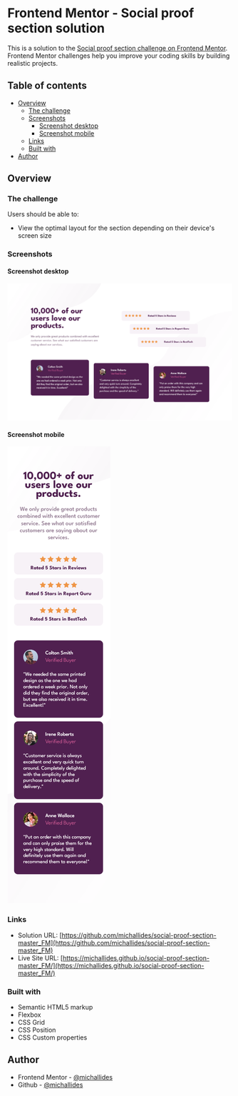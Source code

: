 # Frontend Mentor - Social proof section solution

This is a solution to the [Social proof section challenge on Frontend Mentor](https://www.frontendmentor.io/challenges/social-proof-section-6e0qTv_bA). Frontend Mentor challenges help you improve your coding skills by building realistic projects.

## Table of contents

- [Overview](#overview)
  - [The challenge](#the-challenge)
  - [Screenshots](#screenshots)
    - [Screenshot desktop](#screenshot-desktop)
    - [Screenshot mobile](#screenshot-mobile)
  - [Links](#links)
  - [Built with](#built-with)
- [Author](#author)

## Overview

### The challenge

Users should be able to:

- View the optimal layout for the section depending on their device's screen size

### Screenshots

#### Screenshot desktop

![Desktop screenshot](./screenshot_desktop.png)

#### Screenshot mobile

![Mobile screenshot](./screenshot_mobile.png)

### Links

- Solution URL: [https://github.com/michallides/social-proof-section-master_FM](https://github.com/michallides/social-proof-section-master_FM)
- Live Site URL: [https://michallides.github.io/social-proof-section-master_FM/](https://michallides.github.io/social-proof-section-master_FM/)

### Built with

- Semantic HTML5 markup
- Flexbox
- CSS Grid
- CSS Position
- CSS Custom properties

## Author

- Frontend Mentor - [@michallides](https://www.frontendmentor.io/profile/michallides)
- Github - [@michallides](https://github.com/michallides)
